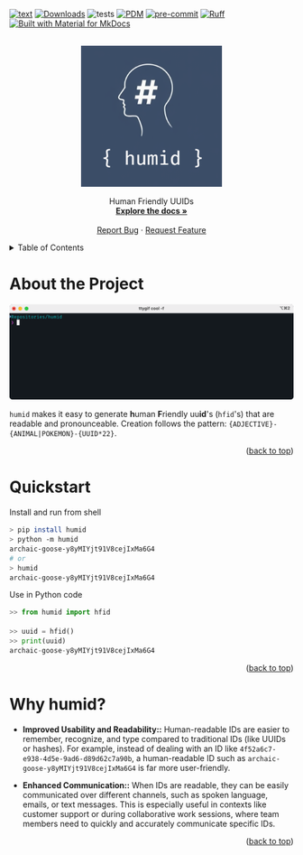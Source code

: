 <a name="readme-top"></a>
[![text](https://img.shields.io/pypi/v/humid?logo=python&logoColor=%23cccccc)](https://pypi.org/project/humid/)
[![Downloads](https://static.pepy.tech/badge/humid)](https://pepy.tech/project/humid)
![tests](https://github.com/h0uter/humid/workflows/Test/badge.svg)
[![PDM](https://camo.githubusercontent.com/2f56a2dc4c9b19beec5347774a078871a81e00d624a51fe9cc20a8ae8ac4e957/68747470733a2f2f696d672e736869656c64732e696f2f656e64706f696e743f75726c3d687474707325334125324625324663646e2e6a7364656c6976722e6e6574253246676825324670646d2d70726f6a6563742532462e67697468756225324662616467652e6a736f6e)](https://pdm-project.org/en/latest/)
[![pre-commit](https://img.shields.io/badge/pre--commit-enabled-brightgreen?logo=pre-commit)](https://pre-commit.com/)
[![Ruff](https://img.shields.io/endpoint?url=https://raw.githubusercontent.com/astral-sh/ruff/main/assets/badge/v2.json)](https://github.com/astral-sh/ruff)
[![Built with Material for MkDocs](https://img.shields.io/badge/Material_for_MkDocs-526CFE?style=for-the-badge&logo=MaterialForMkDocs&logoColor=white)](https://squidfunk.github.io/mkdocs-material/)

<!-- PROJECT LOGO -->

<br />
<div align="center">
    <div align="center">
    <!-- <img src=".readme/the logo.png" alt="alt text" width="250" height="whatever"> -->
    <img src="https://raw.githubusercontent.com/h0uter/humid/main/.readme/the%20logo.png" alt="alt text" width="250" height="whatever">
    </div>
  <!-- <h3 align="center">humid</h3> -->

  <p align="center">
    Human Friendly UUIDs
    <br />
    <a href="https://h0uter.github.io/humid"><strong>Explore the docs »</strong></a>
    <br />
    <br />
    <a href="https://github.com/h0uter/humid/issues/new?labels=bug&title=New+bug+report">Report Bug</a>
    ·
    <a href="https://github.com/h0uter/humid/issues/new?labels=enhancement&title=New+feature+request">Request Feature</a>
  </p>
</div>

<!-- TABLE OF CONTENTS -->
<details>
  <summary>Table of Contents</summary>
  <ol>
    <li><a href="#about-the-project">About the Project</a></li>
    <li><a href="#quickstart">Quickstart</a></li>
    <li><a href="#why-humid">Why humid?</a></li>
  </ol>
</details>

# About the Project

<div align="center">
    <img src="https://raw.githubusercontent.com/h0uter/humid/main/.readme/demo.gif" alt="alt text" width="1000" height="whatever">
</div>

`humid` makes it easy to generate **h**uman **F**riendly uu**id**'s (`hfid`'s) that are readable and pronounceable. Creation follows the pattern: `{ADJECTIVE}-{ANIMAL|POKEMON}-{UUID*22}`.

<div align="right">(<a href="#readme-top">back to top</a>)</div>

# Quickstart

Install and run from shell

```sh
> pip install humid
> python -m humid
archaic-goose-y8yMIYjt91V8cejIxMa6G4
# or
> humid
archaic-goose-y8yMIYjt91V8cejIxMa6G4
```

Use in Python code

```python
>> from humid import hfid

>> uuid = hfid()
>> print(uuid)
archaic-goose-y8yMIYjt91V8cejIxMa6G4
```

<div align="right">(<a href="#readme-top">back to top</a>)</div>

# Why humid?

- **Improved Usability and Readability::** Human-readable IDs are easier to remember, recognize, and type compared to traditional IDs (like UUIDs or hashes). For example, instead of dealing with an ID like `4f52a6c7-e938-4d5e-9ad6-d89d62c7a90b`, a human-readable ID such as `archaic-goose-y8yMIYjt91V8cejIxMa6G4` is far more user-friendly.

- **Enhanced Communication::** When IDs are readable, they can be easily communicated over different channels, such as spoken language, emails, or text messages. This is especially useful in contexts like customer support or during collaborative work sessions, where team members need to quickly and accurately communicate specific IDs.

<div align="right">(<a href="#readme-top">back to top</a>)</div>
